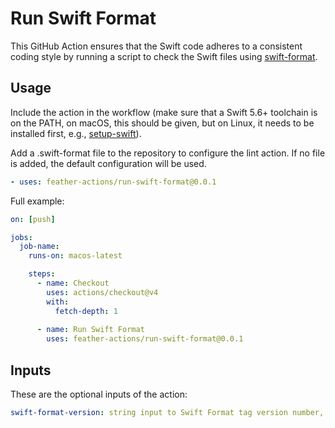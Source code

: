 # Run Swift Format

This GitHub Action ensures that the Swift code adheres to a consistent coding style by running a script to check the Swift files using [swift-format](https://github.com/apple/swift-format).

## Usage

Include the action in the workflow (make sure that a Swift 5.6+ toolchain is on the PATH, on macOS, this should be given, but on Linux, it needs to be installed first, e.g., [setup-swift](https://github.com/fwal/setup-swift)).

Add a .swift-format file to the repository to configure the lint action. If no file is added, the default configuration will be used.

```yaml
- uses: feather-actions/run-swift-format@0.0.1
```
Full example:

```yaml
on: [push]

jobs:
  job-name:
    runs-on: macos-latest

    steps:
      - name: Checkout
        uses: actions/checkout@v4
        with:
          fetch-depth: 1
  
      - name: Run Swift Format
        uses: feather-actions/run-swift-format@0.0.1
```

## Inputs

These are the optional inputs of the action:

```yaml
swift-format-version: string input to Swift Format tag version number, default is 510.1.0
```